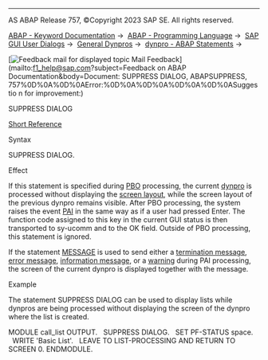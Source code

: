   

* * *

AS ABAP Release 757, ©Copyright 2023 SAP SE. All rights reserved.

[ABAP - Keyword Documentation](javascript:call_link\('abenabap.htm'\)) →  [ABAP - Programming Language](javascript:call_link\('abenabap_reference.htm'\)) →  [SAP GUI User Dialogs](javascript:call_link\('abenabap_screens.htm'\)) →  [General Dynpros](javascript:call_link\('abenabap_dynpros.htm'\)) →  [dynpro - ABAP Statements](javascript:call_link\('abenabap_dynpros_abap_statements.htm'\)) → 

 [![](Mail.gif?object=Mail.gif&sap-language=EN "Feedback mail for displayed topic") Mail Feedback](mailto:f1_help@sap.com?subject=Feedback on ABAP Documentation&body=Document: SUPPRESS DIALOG, ABAPSUPPRESS, 757%0D%0A%0D%0AError:%0D%0A%0D%0A%0D%0A%0D%0ASuggestio
n for improvement:)

SUPPRESS DIALOG

[Short Reference](javascript:call_link\('abapsuppress_dialog_shortref.htm'\))

Syntax

SUPPRESS DIALOG.

Effect

If this statement is specified during [PBO](javascript:call_link\('abenpbo_glosry.htm'\) "Glossary Entry") processing, the current [dynpro](javascript:call_link\('abendynpro_number_glosry.htm'\) "Glossary Entry") is processed without displaying the [screen layout](javascript:call_link\('abenscreen_glosry.htm'\) "Glossary Entry"), while the screen layout of the previous dynpro remains visible. After PBO processing, the system raises the event [PAI](javascript:call_link\('abenpai_glosry.htm'\) "Glossary Entry") in the same way as if a user had pressed Enter. The function code assigned to this key in the current GUI status is then transported to sy-ucomm and to the OK field. Outside of PBO processing, this statement is ignored.

If the statement [MESSAGE](javascript:call_link\('abapmessage.htm'\)) is used to send either a [termination message](javascript:call_link\('abentermination_message_glosry.htm'\) "Glossary Entry"), [error message](javascript:call_link\('abenerror_message_glosry.htm'\) "Glossary Entry"), [information message](javascript:call_link\('abeninformation_message_glosry.htm'\) "Glossary Entry"), or a [warning](javascript:call_link\('abenwarning_glosry.htm'\) "Glossary Entry") during PAI processing, the screen of the current dynpro is displayed together with the message.

Example

The statement SUPPRESS DIALOG can be used to display lists while dynpros are being processed without displaying the screen of the dynpro where the list is created.

MODULE call\_list OUTPUT.
  SUPPRESS DIALOG.
  SET PF-STATUS space.
  WRITE 'Basic List'.
  LEAVE TO LIST-PROCESSING AND RETURN TO SCREEN 0.
ENDMODULE.